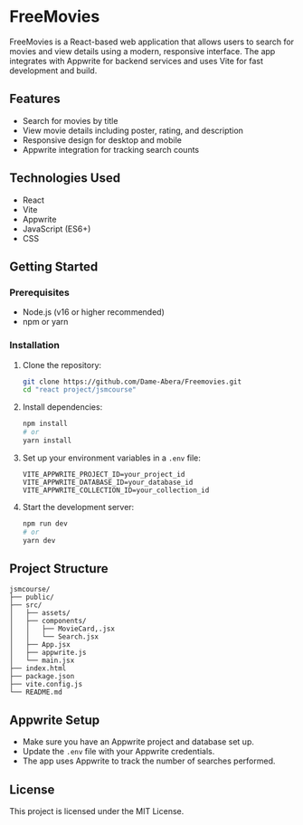 # FreeMovies

FreeMovies is a React-based web application that allows users to search for movies and view details using a modern, responsive interface. The app integrates with Appwrite for backend services and uses Vite for fast development and build.

## Features
- Search for movies by title
- View movie details including poster, rating, and description
- Responsive design for desktop and mobile
- Appwrite integration for tracking search counts

## Technologies Used
- React
- Vite
- Appwrite
- JavaScript (ES6+)
- CSS

## Getting Started

### Prerequisites
- Node.js (v16 or higher recommended)
- npm or yarn

### Installation
1. Clone the repository:
   ```bash
   git clone https://github.com/Dame-Abera/Freemovies.git
   cd "react project/jsmcourse"
   ```
2. Install dependencies:
   ```bash
   npm install
   # or
   yarn install
   ```
3. Set up your environment variables in a `.env` file:
   ```env
   VITE_APPWRITE_PROJECT_ID=your_project_id
   VITE_APPWRITE_DATABASE_ID=your_database_id
   VITE_APPWRITE_COLLECTION_ID=your_collection_id
   ```
4. Start the development server:
   ```bash
   npm run dev
   # or
   yarn dev
   ```

## Project Structure
```
jsmcourse/
├── public/
├── src/
│   ├── assets/
│   ├── components/
│   │   ├── MovieCard,.jsx
│   │   └── Search.jsx
│   ├── App.jsx
│   ├── appwrite.js
│   └── main.jsx
├── index.html
├── package.json
├── vite.config.js
└── README.md
```

## Appwrite Setup
- Make sure you have an Appwrite project and database set up.
- Update the `.env` file with your Appwrite credentials.
- The app uses Appwrite to track the number of searches performed.

## License
This project is licensed under the MIT License.
